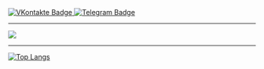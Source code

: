 <div id="badges">
  <a href="https://vk.com/vladimir_00">
    <img src="https://img.shields.io/badge/VKontakte-%234C75A3?style=flat&logo=vk&logoColor=white&link=https%3A%2F%2Fvk.com%2Fvladimir_00" alt="VKontakte Badge"/>
  </a>
  <a href="https://t.me/Ni9ght_IGT">
    <img src="https://img.shields.io/badge/Telegram-%230088cc?style=flat&logo=telegram&logoColor=white&link=https%3A%2F%2Ft.me%2FNi9ght_IGT" alt="Telegram Badge"/>
  </a>
</div>
<img src="https://komarev.com/ghpvc/?username=VAUsIGT&style=flat-square&color=blue" alt=""/>

---

<a>
            <img src="https://cdn.jsdelivr.net/gh/devicons/devicon@latest/icons/androidstudio/androidstudio-original.svg" />
</a>

---

[![Top Langs](https://github-readme-stats.vercel.app/api/top-langs/?username=VAUsIGT&layout=compact&theme=vision-friendly-dark)](https://github.com/anuraghazra/github-readme-stats)
